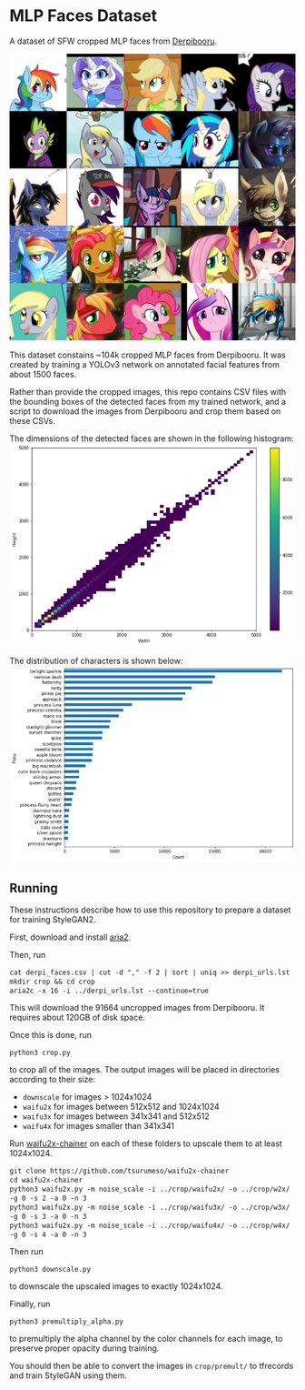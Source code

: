 # MLP Faces Dataset
 A dataset of SFW cropped MLP faces from [Derpibooru](https://derpibooru.org/).

![Preview grid](./docs/grid.jpg)

This dataset constains ~104k cropped MLP faces from Derpibooru. It was created by training a YOLOv3 network on annotated facial features from about 1500 faces.

Rather than provide the cropped images, this repo contains CSV files with the bounding boxes of the detected faces from my trained network, and a script to download the images from Derpibooru and crop them based on these CSVs.

The dimensions of the detected faces are shown in the following histogram:
![Dimensions](./docs/dimensions.png)

The distribution of characters is shown below:
![Characters](./docs/pony_counts.png)

## Running

These instructions describe how to use this repository to prepare a dataset for training StyleGAN2.

First, download and install [aria2](https://aria2.github.io/).

Then, run
```
cat derpi_faces.csv | cut -d "," -f 2 | sort | uniq >> derpi_urls.lst
mkdir crop && cd crop
aria2c -x 16 -i ../derpi_urls.lst --continue=true
```

This will download the 91664 uncropped images from Derpibooru. It requires about 120GB of disk space.

Once this is done, run
```
python3 crop.py
```
to crop all of the images. The output images will be placed in directories according to their size:
* `downscale` for images > 1024x1024
* `waifu2x` for images between 512x512 and 1024x1024
* `waifu3x` for images between 341x341 and 512x512
* `waifu4x` for images smaller than 341x341

Run [waifu2x-chainer](https://github.com/tsurumeso/waifu2x-chainer) on each of these folders to upscale them to at least 1024x1024.

```
git clone https://github.com/tsurumeso/waifu2x-chainer
cd waifu2x-chainer
python3 waifu2x.py -m noise_scale -i ../crop/waifu2x/ -o ../crop/w2x/ -g 0 -s 2 -a 0 -n 3
python3 waifu2x.py -m noise_scale -i ../crop/waifu3x/ -o ../crop/w3x/ -g 0 -s 3 -a 0 -n 3
python3 waifu2x.py -m noise_scale -i ../crop/waifu4x/ -o ../crop/w4x/ -g 0 -s 4 -a 0 -n 3
```

Then run
```
python3 downscale.py
```
to downscale the upscaled images to exactly 1024x1024.

Finally, run
```
python3 premultiply_alpha.py
```
to premultiply the alpha channel by the color channels for each image, to preserve proper opacity during training.

You should then be able to convert the images in `crop/premult/` to tfrecords and train StyleGAN using them.



